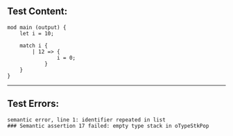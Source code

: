 
Test Content: 
-------------------------
```
mod main (output) {
    let i = 10;

    match i {
        | 12 => {
                i = 0;
            }
    }
}
```
------------------------

Test Errors:
-------------------------
```
semantic error, line 1: identifier repeated in list
### Semantic assertion 17 failed: empty type stack in oTypeStkPop
```
